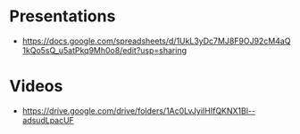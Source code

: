 # Presentations
- https://docs.google.com/spreadsheets/d/1UkL3yDc7MJ8F9OJ92cM4aQ1kQo5sQ_u5atPkq9Mh0o8/edit?usp=sharing

# Videos
- https://drive.google.com/drive/folders/1Ac0LvJyiIHIfQKNX1Bl--adsudLpacUF